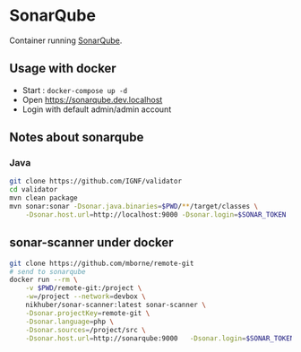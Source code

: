# SonarQube

Container running [SonarQube](https://www.sonarqube.org/).

## Usage with docker

* Start : `docker-compose up -d`
* Open https://sonarqube.dev.localhost
* Login with default admin/admin account

## Notes about sonarqube

### Java

```bash
git clone https://github.com/IGNF/validator
cd validator
mvn clean package
mvn sonar:sonar -Dsonar.java.binaries=$PWD/**/target/classes \
    -Dsonar.host.url=http://localhost:9000 -Dsonar.login=$SONAR_TOKEN
```

## sonar-scanner under docker

```bash
git clone https://github.com/mborne/remote-git
# send to sonarqube
docker run --rm \
    -v $PWD/remote-git:/project \
    -w=/project --network=devbox \
    nikhuber/sonar-scanner:latest sonar-scanner \
    -Dsonar.projectKey=remote-git \
    -Dsonar.language=php \
    -Dsonar.sources=/project/src \
    -Dsonar.host.url=http://sonarqube:9000   -Dsonar.login=$SONAR_TOKEN
```


